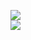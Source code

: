 [![](https://img.shields.io/badge/Made%20With-Github%20Spray-lightgrey.svg?style=for-the-badge&logo=github)](https://github.com/Annihil/github-spray#466)  
[![](https://i.imgur.com/2DrTn0Z.gif)](https://github.com/Annihil/github-spray)